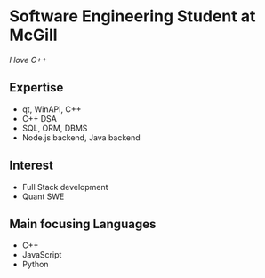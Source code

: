 # Software Engineering Student at McGill

*I love C++*


## Expertise
- qt, WinAPI, C++
- C++ DSA
- SQL, ORM, DBMS
- Node.js backend, Java backend 

## Interest
- Full Stack development
- Quant SWE

## Main focusing Languages
- C++
- JavaScript
- Python
  

